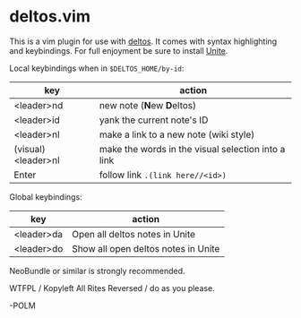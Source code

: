 # deltos.vim

This is a vim plugin for use with [deltos](http://github.com/polm/deltos). It
comes with syntax highlighting and keybindings. For full enjoyment be sure to
install [Unite](http://github.com/Shougo/Unite.vim).

Local keybindings when in `$DELTOS_HOME/by-id`: 

| key | action |
| --- | --- |
| &lt;leader&gt;nd | new note (**N**ew **D**eltos) |
| &lt;leader&gt;id | yank the current note's ID |
| &lt;leader&gt;nl | make a link to a new note (wiki style) |
| (visual) &lt;leader&gt;nl | make the words in the visual selection into a link |
| Enter | follow link `.(link here//<id>)` |

Global keybindings:

| key | action |
| --- | --- |
| &lt;leader&gt;da | Open all deltos notes in Unite |
| &lt;leader&gt;do | Show all open deltos notes in Unite |

NeoBundle or similar is strongly recommended.

WTFPL / Kopyleft All Rites Reversed / do as you please.

-POLM
